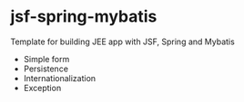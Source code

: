 jsf-spring-mybatis
==================

Template for building JEE app with JSF, Spring and Mybatis
- Simple form
- Persistence
- Internationalization
- Exception

